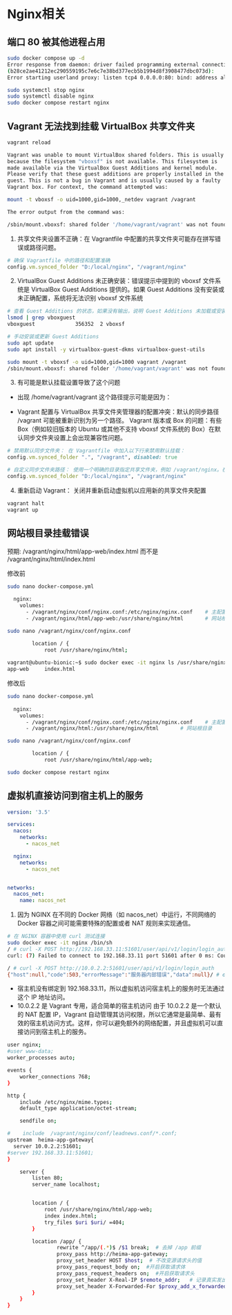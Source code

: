 # Nginx相关

## 端口 80 被其他进程占用

```bash
sudo docker compose up -d
Error response from daemon: driver failed programming external connectivity on endpoint nginx
(b28ce2ae41212ec290559195c7e6c7e38bd377ecb5b1994d8f3908477dbc073d):
Error starting userland proxy: listen tcp4 0.0.0.0:80: bind: address already in use

sudo systemctl stop nginx
sudo systemctl disable nginx
sudo docker compose restart nginx
```

## Vagrant 无法找到挂载 VirtualBox 共享文件夹

```bash 
vagrant reload

Vagrant was unable to mount VirtualBox shared folders. This is usually
because the filesystem "vboxsf" is not available. This filesystem is
made available via the VirtualBox Guest Additions and kernel module.
Please verify that these guest additions are properly installed in the
guest. This is not a bug in Vagrant and is usually caused by a faulty
Vagrant box. For context, the command attempted was:

mount -t vboxsf -o uid=1000,gid=1000,_netdev vagrant /vagrant

The error output from the command was:

/sbin/mount.vboxsf: shared folder '/home/vagrant/vagrant' was not found (check VM settings / spelling)
```

1. 共享文件夹设置不正确：在 Vagrantfile 中配置的共享文件夹可能存在拼写错误或路径问题。
```ruby
# 确保 Vagrantfile 中的路径和配置准确
config.vm.synced_folder "D:/local/nginx", "/vagrant/nginx"
```

2. VirtualBox Guest Additions 未正确安装：错误提示中提到的 vboxsf 文件系统是 VirtualBox Guest Additions 提供的。如果 Guest Additions 没有安装或未正确配置，系统将无法识别 vboxsf 文件系统

```bash
# 查看 Guest Additions 的状态，如果没有输出，说明 Guest Additions 未加载或安装有问题
lsmod | grep vboxguest
vboxguest             356352  2 vboxsf

# 手动安装或更新 Guest Additions
sudo apt update
sudo apt install -y virtualbox-guest-dkms virtualbox-guest-utils

sudo mount -t vboxsf -o uid=1000,gid=1000 vagrant /vagrant
/sbin/mount.vboxsf: shared folder '/home/vagrant/vagrant' was not found (check VM settings / spelling)
```
3. 有可能是默认挂载设置导致了这个问题

- 出现 /home/vagrant/vagrant 这个路径提示可能是因为：

- Vagrant 配置与 VirtualBox 共享文件夹管理器的配置冲突：默认的同步路径 /vagrant 可能被重新识别为另一个路径。
Vagrant 版本或 Box 的问题：有些 Box（例如较旧版本的 Ubuntu 或其他不支持 vboxsf 文件系统的 Box）在默认同步文件夹设置上会出现兼容性问题。

```ruby
# 禁用默认同步文件夹： 在 Vagrantfile 中加入以下行来禁用默认挂载：
config.vm.synced_folder ".", "/vagrant", disabled: true

# 自定义同步文件夹路径： 使用一个明确的目录指定共享文件夹，例如 /vagrant/nginx。在 Vagrantfile 中指定清晰的源路径和目标路径：
config.vm.synced_folder "D:/local/nginx", "/vagrant/nginx"
```

4. 重新启动 Vagrant： 关闭并重新启动虚拟机以应用新的共享文件夹配置
```bash
vagrant halt
vagrant up
```

## 网站根目录挂载错误
预期: /vagrant/nginx/html/app-web/index.html 而不是 /vagrant/nginx/html/index.html

修改前
```bash
sudo nano docker-compose.yml
 
  nginx:
    volumes:
      - /vagrant/nginx/conf/nginx.conf:/etc/nginx/nginx.conf    # 主配置文件
      - /vagrant/nginx/html/app-web:/usr/share/nginx/html       # 网站根目录

sudo nano /vagrant/nginx/conf/nginx.conf

        location / {
            root /usr/share/nginx/html;
 
vagrant@ubuntu-bionic:~$ sudo docker exec -it nginx ls /usr/share/nginx/html
app-web     index.html
```

修改后
```bash
sudo nano docker-compose.yml
 
  nginx:
    volumes:
      - /vagrant/nginx/conf/nginx.conf:/etc/nginx/nginx.conf    # 主配置文件
      - /vagrant/nginx/html:/usr/share/nginx/html       # 网站根目录

sudo nano /vagrant/nginx/conf/nginx.conf

        location / {
            root /usr/share/nginx/html/app-web;
```			

```bash
sudo docker compose restart nginx
```

## 虚拟机直接访问到宿主机上的服务

```yml
version: '3.5'

services:
  nacos:
    networks:
      - nacos_net

  nginx:
    networks:
      - nacos_net


networks:
  nacos_net:
    name: nacos_net
```
1. 因为 NGINX 在不同的 Docker 网络（如 nacos_net）中运行，不同网络的 Docker 容器之间可能需要特殊的配置或者 NAT 规则来实现通信。
```bash
# 在 NGINX 容器中使用 curl 测试连接
sudo docker exec -it nginx /bin/sh
/ # curl -X POST http://192.168.33.11:51601/user/api/v1/login/login_auth
curl: (7) Failed to connect to 192.168.33.11 port 51601 after 0 ms: Could not connect to server

/ # curl -X POST http://10.0.2.2:51601/user/api/v1/login/login_auth
{"host":null,"code":503,"errorMessage":"服务器内部错误","data":null}/ # exit
```
- 宿主机没有绑定到 192.168.33.11，所以虚拟机访问宿主机上的服务时无法通过这个 IP 地址访问。
- 10.0.2.2 是 Vagrant 专用，适合简单的宿主机访问
由于 10.0.2.2 是一个默认的 NAT 配置 IP，Vagrant 自动管理其访问权限，所以它通常是最简单、最有效的宿主机访问方式。这样，你可以避免额外的网络配置，并且虚拟机可以直接访问到宿主机上的服务。


```bash
user nginx;
#user www-data;
worker_processes auto;

events {
    worker_connections 768;
}

http {
    include /etc/nginx/mime.types;
    default_type application/octet-stream;

    sendfile on;

#    include  /vagrant/nginx/conf/leadnews.conf/*.conf;
upstream  heima-app-gateway{
  server 10.0.2.2:51601;
#server 192.168.33.11:51601;
}

    server {
        listen 80;
        server_name localhost;


        location / {
            root /usr/share/nginx/html/app-web;
            index index.html;
            try_files $uri $uri/ =404;
        }

        location /app/ {
                rewrite ^/app/(.*)$ /$1 break;  # 去掉 /app 前缀
                proxy_pass http://heima-app-gateway;
                proxy_set_header HOST $host;  # 不改变源请求头的值
                proxy_pass_request_body on;  #开启获取请求体
                proxy_pass_request_headers on;  #开启获取请求头
                proxy_set_header X-Real-IP $remote_addr;   # 记录真实发出请求的客户端IP
                proxy_set_header X-Forwarded-For $proxy_add_x_forwarded_for;  #记录代理信息
        }
    }
}
```
